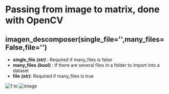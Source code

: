 # Passing from image to matrix, done with OpenCV

## imagen_descomposer(single_file='',many_files=False,file='')

* __single_file__ __*(str)*__ : Required if many_files is false
* __many_files__ __*(bool)*__ : If there are several files in a folder to import into a dataset
* __file__ __*(str)*__: Required if many_files is true


![1](https://user-images.githubusercontent.com/40075601/167447682-ed6990bc-87b4-4780-bb25-c13130e4bf4c.JPG) to ![image](https://user-images.githubusercontent.com/40075601/167451466-8106c3e2-65a3-4618-ab82-4825efcc2eb5.png)

